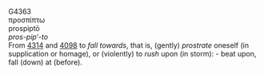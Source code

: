 <body>
  <p>G4363<br>  προσπίπτω  <br> prospiptō  <br><i>pros-pip‘-to </i><br>From <a href="g4314.htm">4314</a> and <a href="g4098.htm">4098</a>  to <i>fall</i> <i>towards</i>, that is, (gently) <i>prostrate</i> oneself (in supplication or homage), or (violently) to <i>rush</i> upon (in storm): - beat upon, fall (down) at (before).<br></p>
 </body>
